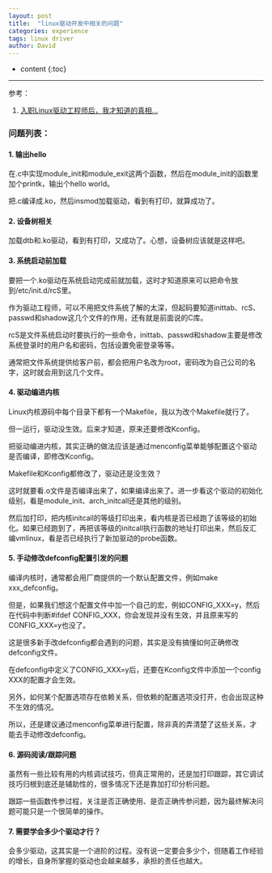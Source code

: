 ```yaml
---
layout: post
title:  "linux驱动开发中相关的问题"
categories: experience
tags: linux driver
author: David
---
```


* content
{:toc}

---

参考：
1. [入职Linux驱动工程师后，我才知道的真相…](https://mp.weixin.qq.com/s/bOkJbBO57SXT0xJHFwmQNw)

### 问题列表：

#### 1. 输出hello

在.c中实现module_init和module_exit这两个函数，然后在module_init的函数里加个printk，输出个hello world。

把.c编译成.ko，然后insmod加载驱动，看到有打印，就算成功了。

#### 2. 设备树相关

加载dtb和.ko驱动，看到有打印，又成功了。心想，设备树应该就是这样吧。

#### 3. 系统启动前加载

要把一个.ko驱动在系统启动完成前就加载，这时才知道原来可以把命令放到/etc/init.d/rcS里。

作为驱动工程师，可以不用把文件系统了解的太深，但起码要知道inittab、rcS、passwd和shadow这几个文件的作用，还有就是前面说的C库。

rcS是文件系统启动时要执行的一些命令，inittab、passwd和shadow主要是修改系统登录时的用户名和密码，包括设置免密登录等等。

通常把文件系统提供给客户前，都会把用户名改为root，密码改为自己公司的名字，这时就会用到这几个文件。

#### 4. 驱动编进内核

Linux内核源码中每个目录下都有一个Makefile，我以为改个Makefile就行了。

但一运行，驱动没生效。后来才知道，原来还要修改Kconfig。

把驱动编进内核，其实正确的做法应该是通过menconfig菜单能够配置这个驱动是否编译，即修改Kconfig。

Makefile和Kconfig都修改了，驱动还是没生效？

这时就要看.o文件是否编译出来了，如果编译出来了。进一步看这个驱动的初始化级别，看是module_init、arch_initcall还是其他的级别。

然后加打印，把内核initcall的等级打印出来，看内核是否已经跑了该等级的初始化。如果已经跑到了，再把该等级的initcall执行函数的地址打印出来，然后反汇编vmlinux，看是否已经执行了新加驱动的probe函数。

#### 5. 手动修改defconfig配置引发的问题

编译内核时，通常都会用厂商提供的一个默认配置文件，例如make xxx_defconfig。

但是，如果我们想这个配置文件中加一个自己的宏，例如CONFIG_XXX=y，然后在代码中判断#ifdef CONFIG_XXX，你会发现并没有生效，并且原来写的CONFIG_XXX=y也没了。

这是很多新手改defconfig都会遇到的问题，其实是没有搞懂如何正确修改defconfig文件。

在defconfig中定义了CONFIG_XXX=y后，还要在Kconfig文件中添加一个config XXX的配置才会生效。

另外，如何某个配置选项存在依赖关系，但依赖的配置选项没打开，也会出现这种不生效的情况。

所以，还是建议通过menconfig菜单进行配置，除非真的弄清楚了这些关系，才能去手动修改defconfig。

#### 6. 源码阅读/跟踪问题

虽然有一些比较有用的内核调试技巧，但真正常用的，还是加打印跟踪，其它调试技巧归根到底还是辅助性的，很多情况下还是靠加打印分析问题。

跟踪一些函数传参过程，关注是否正确使用、是否正确传参问题，因为最终解决问题可能只是一个很简单的操作。

#### 7. 需要学会多少个驱动才行？

会多少驱动，这其实是一个进阶的过程。没有说一定要会多少个，但随着工作经验的增长，自身所掌握的驱动也会越来越多，承担的责任也越大。